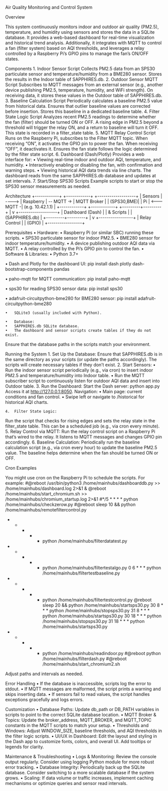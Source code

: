 Air Quality Monitoring and Control System

Overview

This system continuously monitors indoor and outdoor air quality (PM2.5), temperature, and humidity using sensors and stores the data in a SQLite database. It provides a web-based dashboard for real-time visualization and historical trend analysis. Additionally, it integrates with MQTT to control a fan (filter system) based on AQI thresholds, and leverages a relay controlled by a Raspberry Pi’s GPIO pins to manage the fan’s ON/OFF states.

Components
	1.	Indoor Sensor Script
Collects PM2.5 data from an SPS30 particulate sensor and temperature/humidity from a BME280 sensor. Stores the results in the Indoor table of SAPPHIRES.db.
	2.	Outdoor Sensor MQTT Script
Subscribes to MQTT messages from an external sensor (e.g., another device publishing PM2.5, temperature, humidity, and WiFi strength). On receiving data, it stores these values in the Outdoor table of SAPPHIRES.db.
	3.	Baseline Calculation Script
Periodically calculates a baseline PM2.5 value from historical data. Ensures that outlier baseline values are corrected before insertion. Stores this baseline in a dedicated baseline table.
	4.	Filter State Logic Script
Analyzes recent PM2.5 readings to determine whether the fan (filter) should be turned ON or OFF. A rising edge in PM2.5 beyond a threshold will trigger the relay ON, and a return to baseline will turn it OFF. This state is recorded in a filter_state table.
	5.	MQTT Relay Control Script
Runs on the Raspberry Pi, subscribes to the Filter MQTT topic. When receiving “ON”, it activates the GPIO pin to power the fan. When receiving “OFF”, it deactivates it. Ensures the fan state follows the logic determined by the filter state script.
	6.	Dashboard (Dash/Plotly)
Provides a web interface for:
	•	Viewing real-time indoor and outdoor AQI, temperature, and humidity.
	•	Interactively enabling or disabling the fan, with confirmation and warning steps.
	•	Viewing historical AQI data trends via line charts.
The dashboard reads from the same SAPPHIRES.db database and updates at set intervals.
	7.	Start/Stop SPS30 Scripts
Example scripts to start or stop the SPS30 sensor measurements as needed.

Architecture
+------------+       +------------+           +-------------------+
|  Sensors   | ----> |  Raspberry | -- MQTT -> | MQTT Broker       |
| (SPS30,BME)|       |   Pi       | <--- MQTT -| (e.g. 10.42.1.1) |
+------------+       +------------+           +---------+---------+
                                                        |
                                                        v
                                               +-------------------+
                                               | Dashboard (Dash) |
                                               |  & Scripts       |
                                               | (SAPPHIRES.db)   |
                                               +---------+---------+
                                                         |
                                                         v
                                                +-----------------+
                                                | Relay Control   |
                                                | (GPIO)          |
                                                +-----------------+

Prerequisites
	•	Hardware:
	•	Raspberry Pi (or similar SBC) running these scripts.
	•	SPS30 particulate sensor for indoor PM2.5.
	•	BME280 sensor for indoor temperature/humidity.
	•	A device publishing outdoor AQI data via MQTT.
	•	A relay controlled by the Pi’s GPIO pin to control the fan.
	•	Software & Libraries:
	•	Python 3.7+
 
• Dash and Plotly for the dashboard UI:
  pip install dash plotly dash-bootstrap-components pandas

•	paho-mqtt for MQTT communication:
  pip install paho-mqtt

•	sps30 for reading SPS30 sensor data:
  pip install sps30

•	adafruit-circuitpython-bme280 for BME280 sensor:
  pip install adafruit-circuitpython-bme280

	•	SQLite3 (usually included with Python).

	•	Database:
	•	SAPPHIRES.db SQLite database.
	•	The dashboard and sensor scripts create tables if they do not exist.
Ensure that the database paths in the scripts match your environment.

Running the System
	1.	Set Up the Database:
Ensure that SAPPHIRES.db is in the same directory as your scripts (or update the paths accordingly). The scripts will create necessary tables if they don’t exist.
	2.	Start Sensors:
	•	Run the indoor sensor script periodically (e.g., via cron) to insert indoor PM2.5 and temperature/humidity into Indoor table.
	•	Run the MQTT subscriber script to continuously listen for outdoor AQI data and insert into Outdoor table.
	3.	Run the Dashboard:
Start the Dash server:
python app.py
Access it at http://127.0.0.1:8050.
Navigation:
	•	Main page: current conditions and fan control.
	•	Swipe left or navigate to /historical for historical AQI charts.

	4.	Filter State Logic:
Run the script that checks for rising edges and sets the relay state in the filter_state table. This can be a scheduled job (e.g., via cron every minute).
	5.	Relay Control via MQTT:
Run the relay control script on a Raspberry Pi that’s wired to the relay. It listens to MQTT messages and changes GPIO pin accordingly.
	6.	Baseline Calculation:
Periodically run the baseline calculation script (e.g., via cron every hour) to update the baseline PM2.5 value. The baseline helps determine when the fan should be turned ON or OFF.

Cron Examples

You might use cron on the Raspberry Pi to schedule the scripts. For example:
#@reboot /usr/bin/python3 /home/mainhubs/dashboarddb.py >> /home/mainhubs/dashboard.log 2>&1 &
@reboot /home/mainhubs/start_chromium.sh >> /home/mainhubs/chromium_startup.log 2>&1
#*/5 * * * * python /home/mainhubs/checkzerow.py
#@reboot sleep 10 && python /home/mainhubs/remotefiltercontrol.py 
* * * * * python /home/mainhubs/filterdatatest.py
* * * * * python /home/mainhubs/filtertestalgo.py
0 6 * * * python /home/mainhubs/filtertestbaseline.py
* * * * * python /home/mainhubs/filtertestcontrol.py
@reboot sleep 20 && python /home/mainhubs/startsps30.py
30 8 * * * python /home/mainhubs/stopsps30.py
31 8 * * * python /home/mainhubs/startsps30.py
30 18 * * * python /home/mainhubs/stopsps30.py
31 18 * * * python /home/mainhubs/startsps30.py
* * * * * python /home/mainhubs/readindoor.py
#@reboot python  /home/mainhubs/filterdash.py
#@reboot /home/mainhubs/start_chromium2.sh

Adjust paths and intervals as needed.

Error Handling
	•	If the database is inaccessible, scripts log the error to stdout.
	•	If MQTT messages are malformed, the script prints a warning and skips inserting data.
	•	If sensors fail to read values, the script handles exceptions gracefully and logs errors.

Customization
	•	Database Paths:
Update db_path or DB_PATH variables in scripts to point to the correct SQLite database location.
	•	MQTT Broker & Topics:
Update the broker_address, MQTT_BROKER, and MQTT_TOPIC constants in the MQTT scripts to match your setup.
	•	Thresholds and Windows:
Adjust WINDOW_SIZE, baseline thresholds, and AQI thresholds in the filter logic scripts.
	•	UI/UX in Dashboard:
Edit the layout and styling in the Dash app to customize fonts, colors, and overall UI. Add tooltips or legends for clarity.

Maintenance & Troubleshooting
	•	Logs & Monitoring:
Review the console output regularly. Consider using logging Python module for more robust error tracking.
	•	Database Integrity:
Periodically back up the SQLite database. Consider switching to a more scalable database if the system grows.
	•	Scaling:
If data volume or traffic increases, implement caching mechanisms or optimize queries and sensor read intervals.




    
 
